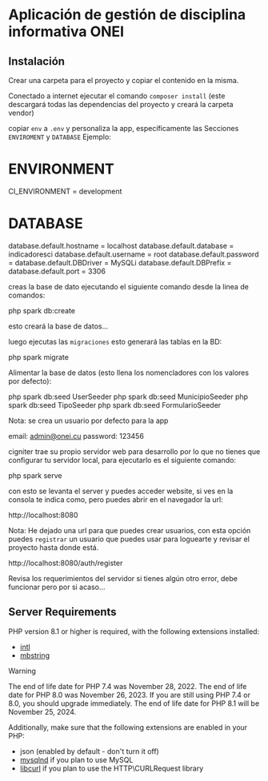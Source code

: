# Aplicación de gestión de disciplina informativa ONEI

## Instalación

Crear una carpeta para el proyecto y copiar el contenido en la misma.

Conectado a internet ejecutar el comando `composer install` (este descargará todas las dependencias del proyecto y creará la carpeta vendor)

copiar `env` a `.env` y personaliza la app, específicamente las Secciones `ENVIROMENT` y `DATABASE` Ejemplo:

# ENVIRONMENT
CI_ENVIRONMENT = development

# DATABASE
database.default.hostname = localhost
database.default.database = indicadoresci
database.default.username = root
database.default.password = 
database.default.DBDriver = MySQLi
database.default.DBPrefix =
database.default.port = 3306

creas la base de dato ejecutando el siguiente comando desde la linea de comandos:

php spark db:create

esto creará la base de datos...

luego ejecutas las `migraciones` esto generará las tablas en la BD:

php spark migrate

Alimentar la base de datos (esto llena los nomencladores con los valores por defecto):

php spark db:seed UserSeeder
php spark db:seed MunicipioSeeder
php spark db:seed TipoSeeder
php spark db:seed FormularioSeeder

Nota: se crea un usuario por defecto para la app

email: admin@onei.cu
password: 123456

cigniter trae su propio servidor web para desarrollo por lo que no tienes que configurar tu servidor local, para ejecutarlo es el siguiente comando:

php spark serve

con esto se levanta el server y puedes acceder website, si ves en la consola te indica como, pero puedes abrir en el navegador la url:

http://localhost:8080


Nota: He dejado una url para que puedes crear usuarios, con esta opción puedes `registrar` un usuario que puedes usar para loguearte y revisar el proyecto hasta donde está.


http://localhost:8080/auth/register


Revisa los requerimientos del servidor si tienes algún otro error, debe funcionar pero por si acaso...

## Server Requirements

PHP version 8.1 or higher is required, with the following extensions installed:

- [intl](http://php.net/manual/en/intl.requirements.php)
- [mbstring](http://php.net/manual/en/mbstring.installation.php)

> [!WARNING]
> The end of life date for PHP 7.4 was November 28, 2022.
> The end of life date for PHP 8.0 was November 26, 2023.
> If you are still using PHP 7.4 or 8.0, you should upgrade immediately.
> The end of life date for PHP 8.1 will be November 25, 2024.

Additionally, make sure that the following extensions are enabled in your PHP:

- json (enabled by default - don't turn it off)
- [mysqlnd](http://php.net/manual/en/mysqlnd.install.php) if you plan to use MySQL
- [libcurl](http://php.net/manual/en/curl.requirements.php) if you plan to use the HTTP\CURLRequest library
